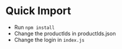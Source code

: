 # Quick Import

- Run `npm install`
- Change the productIds in productIds.json
- Change the login in `index.js`
